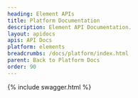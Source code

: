 ```yaml
---
heading: Element APIs
title: Platform Documentation
description: Element API Documentation.
layout: apidocs
apis: API Docs
platform: elements
breadcrumbs: /docs/platform/index.html
parent: Back to Platform Docs
order: 90
---
```


{% include swagger.html %}
